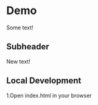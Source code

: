 # Demo

Some text!

## Subheader

New text!

## Local Development

1.Open index.html in your browser
